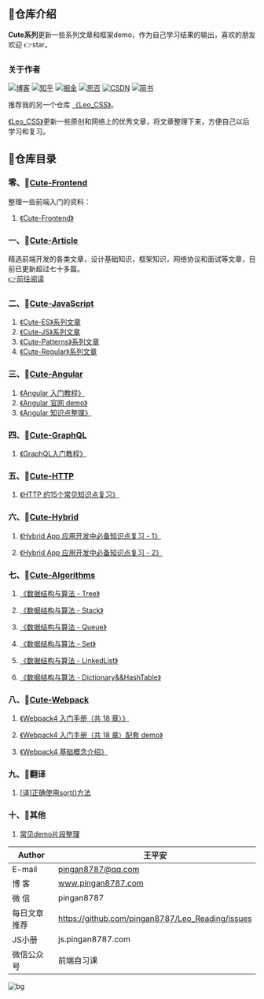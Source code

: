 ## 💌仓库介绍
**Cute系列**更新一些系列文章和框架demo，作为自己学习结果的输出，喜欢的朋友欢迎 👉star。  

### 关于作者
[![博客](http://images.pingan8787.com/icon_my1.png)](http://www.pingan8787.com)
[![知乎](http://images.pingan8787.com/icon_zhihu1.png)](https://zhuanlan.zhihu.com/cute-javascript)
[![掘金](http://images.pingan8787.com/icon_juejin2.png)](https://juejin.im/user/586fc337a22b9d0058807d53/posts)
[![思否](http://images.pingan8787.com/icon_sf1.png)](https://segmentfault.com/blog/pingan8787)
[![CSDN](http://images.pingan8787.com/icon_csdn1.png)](https://blog.csdn.net/qq_36380426)
[![简书](http://images.pingan8787.com/icon_jianshu1.png)](https://www.jianshu.com/u/2ec5d94afd60)

推荐我的另一个仓库 [《Leo_CSS》](https://github.com/pingan8787/Leo_CSS)。

[《Leo_CSS》](https://github.com/pingan8787/Leo_CSS)更新一些原创和网络上的优秀文章，将文章整理下来，方便自己以后学习和复习。

## 💌仓库目录

### 零、📜[Cute-Frontend](https://github.com/pingan8787/Leo-JavaScript/tree/master/Cute-Frontend)

整理一些前端入门的资料：   

1. [《Cute-Frontend》](https://github.com/pingan8787/Leo-JavaScript/blob/master/Cute-Frontend/README.md)

### 一、📜[Cute-Article](https://github.com/pingan8787/Leo-JavaScript/tree/master/Cute-Article)
精选前端开发的各类文章，设计基础知识，框架知识，网络协议和面试等文章，目前已更新超过七十多篇。    
[👉前往阅读](https://github.com/pingan8787/Leo-JavaScript/blob/master/Cute-Article/)

### 二、📜[Cute-JavaScript](https://github.com/pingan8787/Leo-JavaScript/tree/master/Cute-JavaScript)
1. [《Cute-ES》系列文章](https://github.com/pingan8787/Leo-JavaScript/blob/master/Cute-JavaScript/Cute-ES/)
2. [《Cute-JS》系列文章](https://github.com/pingan8787/Leo-JavaScript/blob/master/Cute-JavaScript/Cute-JS/)
3. [《Cute-Patterns》系列文章](https://github.com/pingan8787/Leo-JavaScript/blob/master/Cute-JavaScript/Cute-Patterns/)
4. [《Cute-Regular》系列文章](https://github.com/pingan8787/Leo-JavaScript/blob/master/Cute-JavaScript/Cute-Regular/)

### 三、📜[Cute-Angular](https://github.com/pingan8787/Leo-JavaScript/blob/master/Cute-Angular/README.md)

1. [《Angular 入门教程》](https://github.com/pingan8787/Leo-JavaScript/blob/master/Cute-Angular/)  
2. [《Angular 官网 demo》](https://github.com/pingan8787/Leo-JavaScript/blob/master/Cute-Angular/)  
3. [《Angular 知识点整理》](https://github.com/pingan8787/Leo-JavaScript/blob/master/Cute-Angular/)  

### 四、📜[Cute-GraphQL](https://github.com/pingan8787/Leo-JavaScript/blob/master/Cute-GraphQL/README.md)

1. [《GraphQL入门教程》](https://github.com/pingan8787/Leo-JavaScript/blob/master/Cute-GraphQL/guide/README.md)

### 五、📜[Cute-HTTP](https://github.com/pingan8787/Leo-JavaScript/blob/master/Cute-HTTP/README.md)

1. [《HTTP 的15个常见知识点复习》](https://github.com/pingan8787/Leo-JavaScript/blob/master/Cute-HTTP/http_knowledge_point.md)  

### 六、📜[Cute-Hybrid](https://github.com/pingan8787/Leo-JavaScript/blob/master/Cute-Hybrid/README.md)

1. [《Hybrid App 应用开发中必备知识点复习 - 1》](https://github.com/pingan8787/Leo-JavaScript/blob/master/Cute-Hybrid/Cute-Hybrid-01.md) 

2. [《Hybrid App 应用开发中必备知识点复习 - 2》](https://github.com/pingan8787/Leo-JavaScript/blob/master/Cute-Hybrid/Cute-Hybrid-02.md) 


### 七、📜[Cute-Algorithms](https://github.com/pingan8787/Leo-JavaScript/blob/master/Cute-Algorithms/README.md)

1. [《数据结构与算法 - Tree》](https://github.com/pingan8787/Leo-JavaScript/blob/master/Cute-Algorithms/Cute-Algorithms-Tree.md) 

2. [《数据结构与算法 - Stack》](https://github.com/pingan8787/Leo-JavaScript/blob/master/Cute-Algorithms/Cute-Algorithms-Stack.md) 

3. [《数据结构与算法 - Queue》](https://github.com/pingan8787/Leo-JavaScript/blob/master/Cute-Algorithms/Cute-Algorithms-Queue.md) 

4. [《数据结构与算法 - Set》](https://github.com/pingan8787/Leo-JavaScript/blob/master/Cute-Algorithms/Cute-Algorithms-Set.md) 

5. [《数据结构与算法 - LinkedList》](https://github.com/pingan8787/Leo-JavaScript/blob/master/Cute-Algorithms/Cute-Algorithms-Tree.md) 

6. [《数据结构与算法 - Dictionary&&HashTable》](https://github.com/pingan8787/Leo-JavaScript/blob/master/Cute-Algorithms/Cute-Algorithms-Dictionary%26%26HashTable.md) 

### 八、📜[Cute-Webpack](https://github.com/pingan8787/Leo-JavaScript/blob/master/Cute-Webpack/README.md)

1. [《Webpack4 入门手册（共 18 章）》](https://github.com/pingan8787/Leo-JavaScript/blob/master/Cute-Webpack/introduction/README.md)

2. [《Webpack4 入门手册（共 18 章）配套 demo》](https://github.com/pingan8787/Leo-JavaScript/tree/master/Cute-Webpack/introduction/demo)

3. [《Webpack4 基础概念介绍》](https://github.com/pingan8787/Leo-JavaScript/blob/master/Cute-Webpack/guide/README.md)


### 九、📜翻译

1. [[译]正确使用sort()方法](https://github.com/pingan8787/Leo-JavaScript/blob/master/Cute-Translate/1.%5B%E8%AF%91%5D%E6%AD%A3%E7%A1%AE%E4%BD%BF%E7%94%A8sort()%E6%96%B9%E6%B3%95.md)  

### 十、📜其他

1. [常见demo片段整理](https://github.com/pingan8787/Leo-JavaScript/blob/master/demo片段/)  

|Author|王平安|
|---|---|
|E-mail|pingan8787@qq.com|
|博  客|www.pingan8787.com|
|微  信|pingan8787|
|每日文章推荐|https://github.com/pingan8787/Leo_Reading/issues|
|JS小册|js.pingan8787.com|
|微信公众号|前端自习课|

![bg](http://images.pingan8787.com/2019_07_12guild_page.png)  